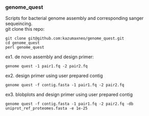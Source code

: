 
### genome_quest  
  
Scripts for bacterial genome assembly and corresponding sanger sequeincing.  
git clone this repo:

    git clone git@github.com:kazumaxneo/genome_quest.git
    cd genome_quest
    perl genome_quest

  
ex1. de novo assembly and design primer:  

    genome quest -1 pair1.fq -2 pair2.fq  
ex2. design primer using user prepared contig  

    genome quest -f contig.fasta -1 pair1.fq -2 pair2.fq  
ex3. blobplots and design primer using user prepared contig  

    genome quest -f contig.fasta -1 pair1.fq -2 pair2.fq -db uniprot_ref_proteomes.fasta -e 1e-25  


